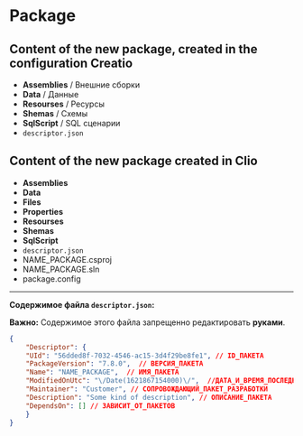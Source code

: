 # Package

## **Content of the new package, created in the configuration Creatio**

* **Assemblies** / Внешние сборки
* **Data** / Данные
* **Resourses** / Ресурсы
* **Shemas** / Схемы
* **SqlScript** / SQL сценарии
* ``descriptor.json``

## **Content of the new package created in Clio**

* **Assemblies**
* **Data**
* **Files**
* **Properties**
* **Resourses**
* **Shemas**
* **SqlScript**
* ``descriptor.json``
* NAME_PACKAGE.csproj
* NAME_PACKAGE.sln
* package.config

---

**Содержимое файла `descriptor.json`:**

**Важно:** Содержимое этого файла запрещенно редактировать **руками**.

``` JSON
{
    "Descriptor": {
    "UId": "56dded8f-7032-4546-ac15-3d4f29be8fe1", // ID_ПАКЕТА
    "PackageVersion": "7.8.0",  // ВЕРСИЯ_ПАКЕТА
    "Name": "NAME_PACKAGE",  // ИМЯ_ПАКЕТА
    "ModifiedOnUtc": "\/Date(1621867154000)\/",  //ДАТА_И_ВРЕМЯ_ПОСЛЕДНЕГО_ИЗМЕНЕНИЯ
    "Maintainer": "Customer", // СОПРОВОЖДАЮЩИЙ_ПАКЕТ_РАЗРАБОТКИ
    "Description": "Some kind of description", // ОПИСАНИЕ_ПАКЕТА
    "DependsOn": [] // ЗАВИCИТ_ОТ_ПАКЕТОВ 
    }
}
```
